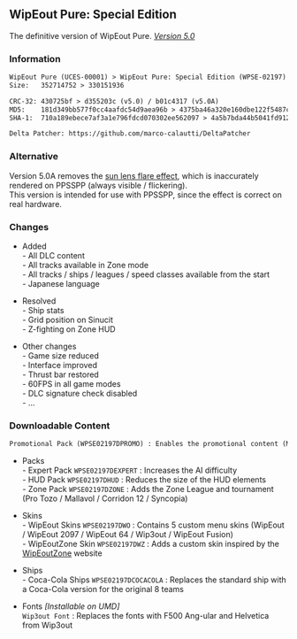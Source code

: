## WipEout Pure: Special Edition
The definitive version of WipEout Pure. [*Version 5.0*](https://mega.nz/folder/lMRVELoR#01a4KaUDbCycjlrDgq5UdQ/folder/NYYxQB5a)

### Information
```diff
WipEout Pure (UCES-00001) > WipEout Pure: Special Edition (WPSE-02197)
Size:   352714752 > 330151936

CRC-32: 430725bf > d355203c (v5.0) / b01c4317 (v5.0A)
MD5:    181d349bb577f0cc4aafdc54d9aea96b > 4375ba46a320e160dbe122f5487c16fb (v5.0) / 44e26b2797c086dad9dc09aa42183887 (v5.0A)
SHA-1:  710a189ebece7af3a1e796fdcd070302ee562097 > 4a5b7bda44b5041fd912955e2d3da67658dda6eb (v5.0) / 0fbc125d99eba6d241ca1cd386179b6e8ea1486b (v5.0A)

Delta Patcher: https://github.com/marco-calautti/DeltaPatcher
```

### Alternative
Version 5.0A removes the [sun lens flare effect](https://github.com/hrydgard/ppsspp/issues/13344), which is inaccurately rendered on PPSSPP (always visible / flickering).  
This version is intended for use with PPSSPP, since the effect is correct on real hardware.

### Changes
- Added  
*-* All DLC content  
*-* All tracks available in Zone mode  
*-* All tracks / ships / leagues / speed classes available from the start  
*-* Japanese language

- Resolved  
*-* Ship stats  
*-* Grid position on Sinucit  
*-* Z-fighting on Zone HUD

- Other changes  
*-* Game size reduced  
*-* Interface improved  
*-* Thrust bar restored  
*-* 60FPS in all game modes  
*-* DLC signature check disabled  
*-* …

### Downloadable Content
```diff
Promotional Pack (WPSE02197DPROMO) : Enables the promotional content (MediEvil, Puma, Sci Fi, Coca-Cola, Stealth, …)
```
- Packs  
*-* Expert Pack `WPSE02197DEXPERT` : Increases the AI difficulty  
*-* HUD Pack `WPSE02197DHUD` : Reduces the size of the HUD elements  
*-* Zone Pack `WPSE02197DZONE` : Adds the Zone League and tournament (Pro Tozo / Mallavol / Corridon 12 / Syncopia)

- Skins  
*-* WipEout Skins `WPSE02197DWO` : Contains 5 custom menu skins (WipEout / WipEout 2097 / WipEout 64 / Wip3out / WipEout Fusion)  
*-* WipEoutZone Skin `WPSE02197DWZ` : Adds a custom skin inspired by the [WipEoutZone](https://www.wipeoutzone.com/forum/showthread.php?2809-WipeoutZonE-Skin) website

- Ships  
*-* Coca-Cola Ships `WPSE02197DCOCACOLA` : Replaces the standard ship with a Coca-Cola version for the original 8 teams

- Fonts *[Installable on UMD]*  
`Wip3out Font` : Replaces the fonts with F500 Ang-ular and Helvetica from Wip3out
